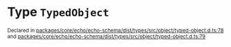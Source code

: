 # Type `TypedObject`
<sub>Declared in [packages/core/echo/echo-schema/dist/types/src/object/typed-object.d.ts:78]() and [packages/core/echo/echo-schema/dist/types/src/object/typed-object.d.ts:79]()</sub>






